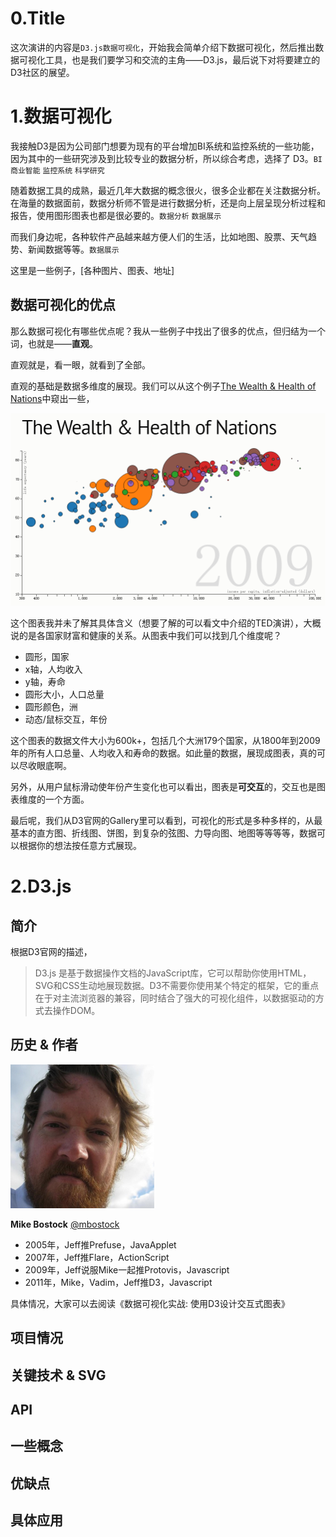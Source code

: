 0.Title
========
这次演讲的内容是`D3.js数据可视化`，开始我会简单介绍下数据可视化，然后推出数据可视化工具，也是我们要学习和交流的主角——D3.js，最后说下对将要建立的D3社区的展望。

1.数据可视化
===========
我接触D3是因为公司部门想要为现有的平台增加BI系统和监控系统的一些功能，因为其中的一些研究涉及到比较专业的数据分析，所以综合考虑，选择了
D3。`BI商业智能` `监控系统` `科学研究`

随着数据工具的成熟，最近几年大数据的概念很火，很多企业都在关注数据分析。在海量的数据面前，数据分析师不管是进行数据分析，还是向上层呈现分析过程和报告，使用图形图表也都是很必要的。`数据分析` `数据展示`

而我们身边呢，各种软件产品越来越方便人们的生活，比如地图、股票、天气趋势、新闻数据等等。`数据展示`

这里是一些例子，[各种图片、图表、地址]

数据可视化的优点
-----------------

那么数据可视化有哪些优点呢？我从一些例子中找出了很多的优点，但归结为一个词，也就是——**直观**。

直观就是，看一眼，就看到了全部。

直观的基础是数据多维度的展现。我们可以从这个例子[The Wealth & Health of Nations](http://bost.ocks.org/mike/nations/)中窥出一些，

![](images/the_wealth_and_health_of_nations.png)


这个图表我并未了解其具体含义（想要了解的可以看文中介绍的TED演讲），大概说的是各国家财富和健康的关系。从图表中我们可以找到几个维度呢？

* 圆形，国家
* x轴，人均收入
* y轴，寿命
* 圆形大小，人口总量
* 圆形颜色，洲
* 动态/鼠标交互，年份

这个图表的数据文件大小为600k+，包括几个大洲179个国家，从1800年到2009年的所有人口总量、人均收入和寿命的数据。如此量的数据，展现成图表，真的可以尽收眼底啊。

另外，从用户鼠标滑动使年份产生变化也可以看出，图表是**可交互**的，交互也是图表维度的一个方面。

最后呢，我们从D3官网的Gallery里可以看到，可视化的形式是多种多样的，从最基本的直方图、折线图、饼图，到复杂的弦图、力导向图、地图等等等等，数据可以根据你的想法按任意方式展现。

2.D3.js
======

简介
-----
根据D3官网的描述，

> D3.js 是基于数据操作文档的JavaScript库，它可以帮助你使用HTML，SVG和CSS生动地展现数据。D3不需要你使用某个特定的框架，它的重点在于对主流浏览器的兼容，同时结合了强大的可视化组件，以数据驱动的方式去操作DOM。

历史 & 作者
-----
<img src="images/mike_bostock.jpg" width="230" height="230">

**Mike Bostock** [@mbostock](https://twitter.com/mbostock)

* 2005年，Jeff推Prefuse，JavaApplet
* 2007年，Jeff推Flare，ActionScript
* 2009年，Jeff说服Mike一起推Protovis，Javascript
* 2011年，Mike，Vadim，Jeff推D3，Javascript

具体情况，大家可以去阅读《数据可视化实战: 使用D3设计交互式图表》

项目情况
--------

关键技术 & SVG
--------

API
--------

一些概念
--------

优缺点
--------

具体应用
--------

